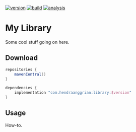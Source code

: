 [![version](https://img.shields.io/maven-central/v/org.jetbrains.kotlin/kotlin-stdlib)](https://search.maven.org/artifact/org.jetbrains.kotlin/kotlin-stdlib)
[![build](https://img.shields.io/travis/com/jetbrains/pty4j)](https://www.travis-ci.com/github/jetbrains/pty4j)
[![analysis](https://img.shields.io/badge/code%20style-%E2%9D%A4-FF4081)](https://ktlint.github.io)

My Library
==========

Some cool stuff going on here.

Download
--------

```gradle
repositories {
    mavenCentral()
}

dependencies {
    implementation "com.hendraanggrian:library:$version"
}
```

Usage
-----

How-to.